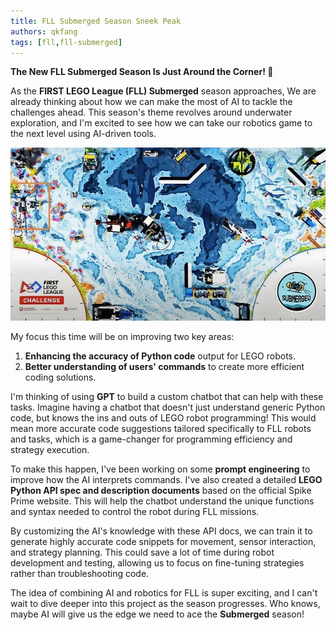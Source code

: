 ```yaml
---
title: FLL Submerged Season Sneek Peak
authors: qkfang
tags: [fll,fll-submerged]
---
```


**The New FLL Submerged Season Is Just Around the Corner! 🌊**

As the **FIRST LEGO League (FLL) Submerged** season approaches, We are already thinking about how we can make the most of AI to tackle the challenges ahead. This season's theme revolves around underwater exploration, and I'm excited to see how we can take our robotics game to the next level using AI-driven tools.

![alt text](images/fll-submerged-mat.png)

My focus this time will be on improving two key areas:
1. **Enhancing the accuracy of Python code** output for LEGO robots.
2. **Better understanding of users' commands** to create more efficient coding solutions.

I'm thinking of using **GPT** to build a custom chatbot that can help with these tasks. Imagine having a chatbot that doesn't just understand generic Python code, but knows the ins and outs of LEGO robot programming! This would mean more accurate code suggestions tailored specifically to FLL robots and tasks, which is a game-changer for programming efficiency and strategy execution.

To make this happen, I've been working on some **prompt engineering** to improve how the AI interprets commands. I've also created a detailed **LEGO Python API spec and description documents** based on the official Spike Prime website. This will help the chatbot understand the unique functions and syntax needed to control the robot during FLL missions.

By customizing the AI's knowledge with these API docs, we can train it to generate highly accurate code snippets for movement, sensor interaction, and strategy planning. This could save a lot of time during robot development and testing, allowing us to focus on fine-tuning strategies rather than troubleshooting code.

The idea of combining AI and robotics for FLL is super exciting, and I can't wait to dive deeper into this project as the season progresses. Who knows, maybe AI will give us the edge we need to ace the **Submerged** season!
